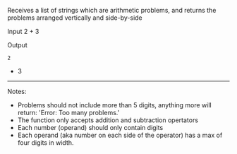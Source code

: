 Receives a list of strings which are arithmetic problems, and returns the problems arranged vertically and side-by-side

Input
 2 + 3

Output

    2
  + 3
 ----- 

Notes:
* Problems should not include more than 5 digits, anything more will return: 'Error: Too many problems.'
* The function only accepts addition and subtraction opertators
* Each number (operand) should only contain digits
* Each operand (aka number on each side of the operator) has a max of four digits in width.
